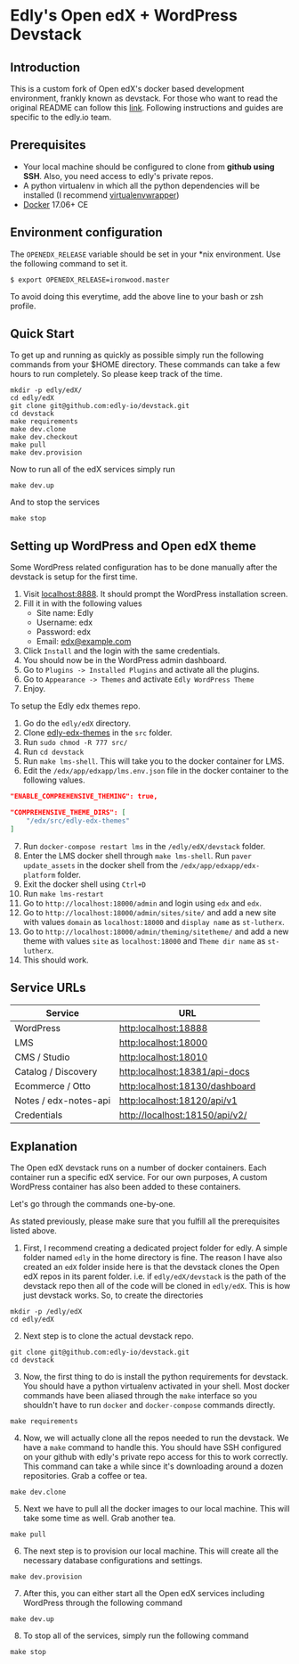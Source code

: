 # Edly's Open edX + WordPress Devstack

## Introduction

This is a custom fork of Open edX's docker based development environment, frankly known as devstack. For those who want to read the original README can follow this [link](https://github.com/edx/devstack). Following instructions and guides are specific to the edly.io team.

## Prerequisites

-   Your local machine should be configured to clone from **github using SSH**. Also, you need access to edly's private repos.
-   A python virtualenv in which all the python dependencies will be installed (I recommend [virtualenvwrapper](https://virtualenvwrapper.readthedocs.io))
-   [Docker](https://docs.docker.com/install/linux/docker-ce/ubuntu/) 17.06+ CE

## Environment configuration

The `OPENEDX_RELEASE` variable should be set in your \*nix environment. Use the following command to set it.

```
$ export OPENEDX_RELEASE=ironwood.master
```

To avoid doing this everytime, add the above line to your bash or zsh profile.

## Quick Start

To get up and running as quickly as possible simply run the following commands from your \$HOME directory. These commands can take a few hours to run completely. So please keep track of the time.

```
mkdir -p edly/edX/
cd edly/edX
git clone git@github.com:edly-io/devstack.git
cd devstack
make requirements
make dev.clone
make dev.checkout
make pull
make dev.provision
```

Now to run all of the edX services simply run

```
make dev.up
```

And to stop the services

```
make stop
```

## Setting up WordPress and Open edX theme

Some WordPress related configuration has to be done manually after the devstack is setup for the first time.

1. Visit [localhost:8888](http://localhost:8888). It should prompt the WordPress installation screen.
2. Fill it in with the following values
    - Site name: Edly
    - Username: edx
    - Password: edx
    - Email: edx@example.com
3. Click `Install` and the login with the same credentials.
4. You should now be in the WordPress admin dashboard.
5. Go to `Plugins -> Installed Plugins` and activate all the plugins.
6. Go to `Appearance -> Themes` and activate `Edly WordPress Theme`
7. Enjoy.

To setup the Edly edx themes repo.

1. Go do the `edly/edX` directory.
2. Clone [edly-edx-themes](https://github.com/edly-io/edly-edx-themes) in the `src` folder.
3. Run `sudo chmod -R 777 src/`
4. Run `cd devstack`
5. Run `make lms-shell`. This will take you to the docker container for LMS.
6. Edit the `/edx/app/edxapp/lms.env.json` file in the docker container to the following values.

```json
"ENABLE_COMPREHENSIVE_THEMING": true,

"COMPREHENSIVE_THEME_DIRS": [
    "/edx/src/edly-edx-themes"
]
```

7. Run `docker-compose restart lms` in the `/edly/edX/devstack` folder.
8. Enter the LMS docker shell through `make lms-shell`. Run `paver update_assets` in the docker shell from the `/edx/app/edxapp/edx-platform` folder.
9. Exit the docker shell using `Ctrl+D`
10. Run `make lms-restart`
11. Go to `http://localhost:18000/admin` and login using `edx` and `edx`.
12. Go to `http://localhost:18000/admin/sites/site/` and add a new site with values `domain` as `localhost:18000` and `display name` as `st-lutherx`.
13. Go to `http://localhost:18000/admin/theming/sitetheme/` and add a new theme with values `site` as `localhost:18000` and `Theme dir name` as `st-lutherx`.
14. This should work.

## Service URLs

| Service               | URL                                                              |
| --------------------- | ---------------------------------------------------------------- |
| WordPress             | [http:localhost:18888](http:localhost:8888)                      |
| LMS                   | [http:localhost:18000](http:localhost:18000)                     |
| CMS / Studio          | [http:localhost:18010](http:localhost:18010)                     |
| Catalog / Discovery   | [http:localhost:18381/api-docs](http:localhost:18381/api-docs)   |
| Ecommerce / Otto      | [http:localhost:18130/dashboard](http:localhost:18130/dashboard) |
| Notes / edx-notes-api | [http:localhost:18120/api/v1](http:localhost:18120/api/v1)       |
| Credentials           | [http://localhost:18150/api/v2/](http://localhost:18150/api/v2/) |

## Explanation

The Open edX devstack runs on a number of docker containers. Each container run a specific edX service. For our own purposes, A custom WordPress container has also been added to these containers.

Let's go through the commands one-by-one.

As stated previously, please make sure that you fulfill all the prerequisites listed above.

1. First, I recommend creating a dedicated project folder for edly. A simple folder named `edly` in the home directory is fine. The reason I have also created an `edX` folder inside here is that the devstack clones the Open edX repos in its parent folder. i.e. if `edly/edX/devstack` is the path of the devstack repo then all of the code will be cloned in `edly/edX`. This is how just devstack works. So, to create the directories

```
mkdir -p /edly/edX
cd edly/edX
```

2. Next step is to clone the actual devstack repo.

```
git clone git@github.com:edly-io/devstack.git
cd devstack
```

3. Now, the first thing to do is install the python requirements for devstack. You should have a python virtualenv activated in your shell.
   Most docker commands have been aliased through the `make` interface so you shouldn't have to run `docker` and `docker-compose` commands directly.

```
make requirements
```

4. Now, we will actually clone all the repos needed to run the devstack. We have a `make` command to handle this. You should have SSH configured on your github with edly's private repo access for this to work correctly. This command can take a while since it's downloading around a dozen repositories. Grab a coffee or tea.

```
make dev.clone
```

5. Next we have to pull all the docker images to our local machine. This will take some time as well. Grab another tea.

```
make pull
```

6. The next step is to provision our local machine. This will create all the necessary database configurations and settings.

```
make dev.provision
```

7. After this, you can either start all the Open edX services including WordPress through the following command

```
make dev.up
```

8. To stop all of the services, simply run the following command

```
make stop
```
